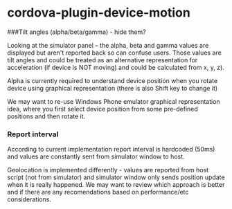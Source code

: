 <!--
#
# Licensed to the Apache Software Foundation (ASF) under one
# or more contributor license agreements.  See the NOTICE file
# distributed with this work for additional information
# regarding copyright ownership.  The ASF licenses this file
# to you under the Apache License, Version 2.0 (the
# "License"); you may not use this file except in compliance
# with the License.  You may obtain a copy of the License at
#
# http://www.apache.org/licenses/LICENSE-2.0
#
# Unless required by applicable law or agreed to in writing,
# software distributed under the License is distributed on an
# "AS IS" BASIS, WITHOUT WARRANTIES OR CONDITIONS OF ANY
#  KIND, either express or implied.  See the License for the
# specific language governing permissions and limitations
# under the License.
#
-->

# cordova-plugin-device-motion

###Tilt angles (alpha/beta/gamma) - hide them?

Looking at the simulator panel – the alpha, beta and gamma values are displayed
but aren't reported back so can confuse users. Those values are tilt angles and
could be treated as an alternative representation for acceleration
(if device is NOT moving) and could be calculated from x, y, z).


Alpha is currently required to understand device position when you rotate device
using graphical representation (there is also Shift key to change it) 

We may want to re-use Windows Phone emulator graphical representation idea,
where you first select device position from some pre-defined positions and
then rotate it.

### Report interval

According to current implementation report interval is hardcoded (50ms) and values
are constantly sent from simulator window to host.

Geolocation is implemented differently - values are reported from host script
(not from simulator) and simulator window only sends position update when it is
really happened.
We may want to review which approach is better and if there are any recomendations
based on performance/etc considerations.
